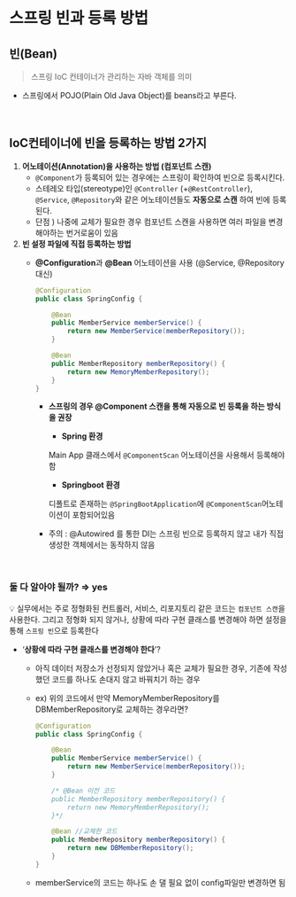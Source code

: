 # 스프링 빈과 등록 방법

## **빈(Bean)**

> 스프링 IoC 컨테이너가 관리하는 자바 객체를 의미
> 
- 스프링에서 POJO(Plain Old Java Object)를 beans라고 부른다.
    
<br>    

## IoC컨테이너에 빈을 등록하는 방법 2가지

1. ****어노테이션(Annotation)을 사용하는 방법 (컴포넌트 스캔)****
    - `@Component`가 등록되어 있는 경우에는 스프링이 확인하여 빈으로 등록시킨다.
    - 스테레오 타입(stereotype)인 `@Controller` (+`@RestController`), `@Service`, `@Repository`와 같은 어노테이션들도 **자동으로 스캔**
    하여 빈에 등록된다.
    - 단점 ) 나중에 교체가 필요한 경우 컴포넌트 스캔을 사용하면 여러 파일을 변경해야하는 번거로움이 있음
2. ****빈 설정 파일에 직접 등록하는 방법****
    - **@Configuration**과 **@Bean** 어노테이션을 사용 (@Service, @Repository 대신)
        
        ```java
        @Configuration
        public class SpringConfig {
        
            @Bean
            public MemberService memberService() {
                return new MemberService(memberRepository());
            }
        
            @Bean
            public MemberRepository memberRepository() {
                return new MemoryMemberRepository();
            }
        }
        ```
        
        - **스프링의 경우 @Component 스캔을 통해 자동으로 빈 등록을 하는 방식을 권장**
            - **Spring 환경**
            
            Main App 클래스에서 `@ComponentScan` 어노테이션을 사용해서 등록해야 함
            
            - **Springboot 환경**
            
            디폴트로 존재하는 `@SpringBootApplication`에 `@ComponentScan`어노테이션이 포함되어있음
            
        - 주의 : @Autowired 를 통한 DI는 스프링 빈으로 등록하지 않고 내가 직접 생성한 객체에서는 동작하지 않음
    
<br>    

### 둘 다 알아야 될까? ⇒ yes
💡 실무에서는 주로 정형화된 컨트롤러, 서비스, 리포지토리 같은 코드는 `컴포넌트 스캔`을 사용한다.
그리고 정형화 되지 않거나, 상황에 따라 구현 클래스를 변경해야 하면 설정을 통해 `스프링 빈`으로 등록한다

- ‘**상황에 따라 구현 클래스를 변경해야 한다**’?
    - 아직 데이터 저장소가 선정되지 않았거나 혹은 교체가 필요한 경우, 기존에 작성했던 코드를 하나도 손대지 않고 바꿔치기 하는 경우
    - ex) 위의 코드에서 만약 MemoryMemberRepository를 DBMemberRepository로 교체하는 경우라면?
        
        ```java
        @Configuration
        public class SpringConfig {
        
            @Bean
            public MemberService memberService() {
                return new MemberService(memberRepository());
            }
        
            /* @Bean 이전 코드
            public MemberRepository memberRepository() {
                return new MemoryMemberRepository();
            }*/
        
            @Bean //교체한 코드
            public MemberRepository memberRepository() {
                return new DBMemberRepository();
            }
        }
        ```
        
    - memberService의 코드는 하나도 손 댈 필요 없이 config파일만 변경하면 됨
